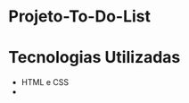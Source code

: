 # Projeto-To-Do-List

<h1> Tecnologias Utilizadas </h1>

<ul>
  <li> HTML e CSS </li>
  <li JavaScript </li>
</ul>

